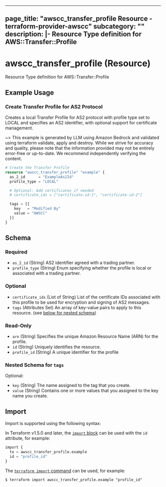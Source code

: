 
---
page_title: "awscc_transfer_profile Resource - terraform-provider-awscc"
subcategory: ""
description: |-
  Resource Type definition for AWS::Transfer::Profile
---

# awscc_transfer_profile (Resource)

Resource Type definition for AWS::Transfer::Profile

## Example Usage

### Create Transfer Profile for AS2 Protocol

Creates a local Transfer Profile for AS2 protocol with profile type set to LOCAL and specifies an AS2 identifier, with optional support for certificate management.

~> This example is generated by LLM using Amazon Bedrock and validated using terraform validate, apply and destroy. While we strive for accuracy and quality, please note that the information provided may not be entirely error-free or up-to-date. We recommend independently verifying the content.

```terraform
# Create the Transfer Profile
resource "awscc_transfer_profile" "example" {
  as_2_id      = "ExampleAs2Id"
  profile_type = "LOCAL"

  # Optional: Add certificates if needed
  # certificate_ids = ["certificate-id-1", "certificate-id-2"]

  tags = [{
    key   = "Modified By"
    value = "AWSCC"
  }]
}
```

<!-- schema generated by tfplugindocs -->
## Schema

### Required

- `as_2_id` (String) AS2 identifier agreed with a trading partner.
- `profile_type` (String) Enum specifying whether the profile is local or associated with a trading partner.

### Optional

- `certificate_ids` (List of String) List of the certificate IDs associated with this profile to be used for encryption and signing of AS2 messages.
- `tags` (Attributes Set) An array of key-value pairs to apply to this resource. (see [below for nested schema](#nestedatt--tags))

### Read-Only

- `arn` (String) Specifies the unique Amazon Resource Name (ARN) for the profile.
- `id` (String) Uniquely identifies the resource.
- `profile_id` (String) A unique identifier for the profile

<a id="nestedatt--tags"></a>
### Nested Schema for `tags`

Optional:

- `key` (String) The name assigned to the tag that you create.
- `value` (String) Contains one or more values that you assigned to the key name you create.

## Import

Import is supported using the following syntax:

In Terraform v1.5.0 and later, the [`import` block](https://developer.hashicorp.com/terraform/language/import) can be used with the `id` attribute, for example:

```terraform
import {
  to = awscc_transfer_profile.example
  id = "profile_id"
}
```

The [`terraform import` command](https://developer.hashicorp.com/terraform/cli/commands/import) can be used, for example:

```shell
$ terraform import awscc_transfer_profile.example "profile_id"
```
